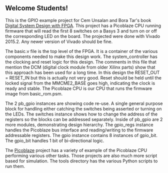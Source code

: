 ## Welcome Students!

This is the GPIO example project for Cem Unsalan and Bora Tar's book [Digital System Design with FPGA](https://www.amazon.com/dp/1259837904/).
This project has a Picoblaze CPU running firmware that will read the first 8 switches on a Basys 3 and turn on or off the corresponding LED on the board.  The projected were done with Vivado 2015.2.  Any newer version of Vivado should be fine.

The basic.v file is the top level of the FPGA.  It is a container of the various components needed to make this design work.
The system_controller has the clocking and reset logic for this design.  The comments in this file that mention the DCM (digital clock module from older Xilinx parts) show that this approach has been used for a long time.  In this design the RESET_OUT = RESET_IN but this is actually not very good. Reset should be held until the locked signal from the MMCME2_BASE goes high, indicating the clock is ready and stable.
The Picoblaze CPU is our CPU that runs the firmware image from basic_rom.psm.

The 2 pb_gpio instances are showing code re-use.  A single general purpose block for handling either catching the switches being asserted or turning on the LEDs.  The switches instance shows how to change the address of the registers so the blocks can be addressed separately.  Inside of pb_gpio are 2 more modules, demonstrating design hierarchy.  The gpio_regs instance handles the Picoblaze bus interface and reading/writing to the firmware addressable registers.  The gpio instance contains 8 instances of gpio_bit.  The gpio_bit handles 1 bit of bi-directional logic.

The [Picoblaze](https://github.com/ptracton/Picoblaze) project has a variety of example of the Picoblaze CPU performing various other tasks.  Those projects are also much more script based for simulation.  The tools directory has the various Python scripts to run them.
